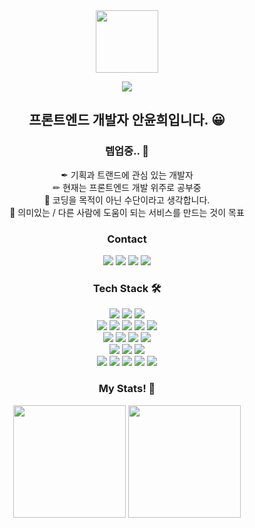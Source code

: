 <div align="center"><img width=100 height=100 src="https://github.githubassets.com/images/mona-loading-default.gif" /></div>
<p align=center>
<img src="https://capsule-render.vercel.app/api?type=cylinder&color=E5CCFF&height=160&section=header&text=YUNHEEVERSE⭐&fontSize=90&&animation=fadeIn&fontColor=FFFFFF"></image>
</p>

<h2 align=center>
  프론트엔드 개발자 안윤희입니다. 😀
</h2>
<h3 align=center>
  렙업중.. 🌳
</h3>
<p align=center>  
 ✒ 기획과 트랜드에 관심 있는 개발자 </br>
 ✏ 현재는 프론트엔드 개발 위주로 공부중 </br>
 🔑 코딩을 목적이 아닌 수단이라고 생각합니다. </br>
 🎨 의미있는 / 다른 사람에 도움이 되는 서비스를 만드는 것이 목표 </br>
</p>


<h3 align=center>
  Contact
</h3>
<p align=center>
  <a href="https://github.com/YunheeAhn/"><img src="https://img.shields.io/badge/YUNNING--Git--Hub-lightpink?style=for-the-badge&logo=github&logoColor=white"></a>
  <a href="https://github.com/YunheeAhn/"><img src="https://img.shields.io/badge/Portfolio-lavender?style=for-the-badge&logo=stackblitz&logoColor=white"></a>
  <a href="https://github.com/YunheeAhn/"><img src="https://img.shields.io/badge/Tech--blog-yellow?style=for-the-badge&logo=flat&logoColor=white"></a>
  <a href="ayh95944674@gmail.com"><img src="https://img.shields.io/badge/Gmail-c14438?style=for-the-badge&logo=gmail&logoColor=white"></a>
</p>

<h3 align=center>
  Tech Stack 🛠
</h3>
<div align=center>
  <img src="https://img.shields.io/badge/html5-E34F26?style=for-the-badge&logo=html5&logoColor=white">
  <img src="https://img.shields.io/badge/javascript-F7DF1E?style=for-the-badge&logo=javascript&logoColor=white">
  <img src="https://img.shields.io/badge/jquery-0769AD?style=for-the-badge&logo=jquery&logoColor=white">
</div>

<div align=center>
  <img src="https://img.shields.io/badge/css3-1572B6?style=for-the-badge&logo=css3&logoColor=white">
  <img src="https://img.shields.io/badge/sass-CC6699?style=for-the-badge&logo=sass&logoColor=white">
  <img src="https://img.shields.io/badge/styledcomponents-DB7093?style=for-the-badge&logo=styledcomponents&logoColor=white">
  <img src="https://img.shields.io/badge/fontawesome-528DD7?style=for-the-badge&logo=fontawesome&logoColor=white">
  <img src="https://img.shields.io/badge/bootstrap-7952B3?style=for-the-badge&logo=bootstrap&logoColor=white">
</div>

<div align=center>
  <img src="https://img.shields.io/badge/react-61DAFB?style=for-the-badge&logo=react&logoColor=white">
  <img src="https://img.shields.io/badge/chakraui-319795?style=for-the-badge&logo=chakraui&logoColor=white">
  <img src="https://img.shields.io/badge/nodedotjs-339933?style=for-the-badge&logo=nodedotjs&logoColor=white">
  <img src="https://img.shields.io/badge/npm-CB3837?style=for-the-badge&logo=npm&logoColor=white">
  
</div>

<div align=center>
  <img src="https://img.shields.io/badge/figma-F24E1E?style=for-the-badge&logo=figma&logoColor=white">
  <img src="https://img.shields.io/badge/adobephotoshop-31A8FF?style=for-the-badge&logo=adobephotoshop&logoColor=white">
  <img src="https://img.shields.io/badge/adobeillustrator-FF9A00?style=for-the-badge&logo=adobeillustrator&logoColor=white">
</div>

<div align=center>
  <img src="https://img.shields.io/badge/visualstudiocode-0078d7?style=for-the-badge&logo=visualstudiocode&logoColor=white">
  <img src="https://img.shields.io/badge/notion-000000?style=for-the-badge&logo=notion&logoColor=white">
  <img src="https://img.shields.io/badge/github-181717?style=for-the-badge&logo=github&logoColor=white">
  <img src="https://img.shields.io/badge/git-F05032?style=for-the-badge&logo=git&logoColor=white">
  <img src="https://img.shields.io/badge/slack-4A154B?style=for-the-badge&logo=slack&logoColor=white">
</div>

<h3 align=center>
  My Stats! 🍭
</h3>
<p align=center>
  <img height="180em" src="https://github-readme-stats.vercel.app/api?username=YunheeAhn&show_icons=true&include_all_commits=true&bg_color=30,e96443,904e95&title_color=fff&text_color=fff">
  <img height="180em" src="https://github-readme-stats.vercel.app/api/top-langs/?username=YunheeAhn&layout=compact&bg_color=30,e96443,904e95&title_color=fff&text_color=fff">
</p>
